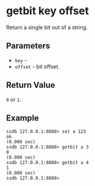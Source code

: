 # getbit key offset

Return a single bit out of a string.

## Parameters

* `key` - 
* `offset` - bit offset.

## Return Value

`0` or `1`.

## Example

	ssdb 127.0.0.1:8888> set a 123
	ok
	(0.000 sec)
	ssdb 127.0.0.1:8888> getbit a 3
	0
	(0.000 sec)
	ssdb 127.0.0.1:8888> getbit a 4
	1
	(0.000 sec)
	ssdb 127.0.0.1:8888> 
